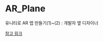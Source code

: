 # AR_Plane

유니티로 AR 앱 만들기(1)~(2) : 개발자 옆 디자이너

[참고 링크](https://www.youtube.com/watch?v=gi9iHTY9z1o&ab_channel=%EA%B0%9C%EB%B0%9C%EC%9E%90%EC%98%86%EB%94%94%EC%9E%90%EC%9D%B4%EB%84%88")
